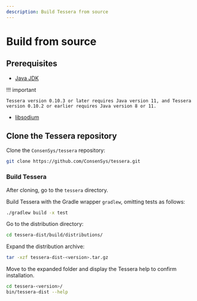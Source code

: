 ```yaml
---
description: Build Tessera from source
---
```


# Build from source

## Prerequisites

- [Java JDK](https://www.oracle.com/java/technologies/javase-downloads.html)

!!! important

    Tessera version 0.10.3 or later requires Java version 11, and Tessera version 0.10.2 or earlier requires Java version 8 or 11.

- [libsodium](https://download.libsodium.org/doc/installation/)

## Clone the Tessera repository

Clone the `ConsenSys/tessera` repository:

``` bash
git clone https://github.com/ConsenSys/tessera.git
```

### Build Tessera

After cloning, go to the `tessera` directory.

Build Tessera with the Gradle wrapper `gradlew`, omitting tests as follows:

```bash
./gradlew build -x test
```

Go to the distribution directory:

```bash
cd tessera-dist/build/distributions/
```

Expand the distribution archive:

```bash
tar -xzf tessera-dist-<version>.tar.gz
```

Move to the expanded folder and display the Tessera help to confirm installation.

````bash
cd tessera-<version>/
bin/tessera-dist --help
````
